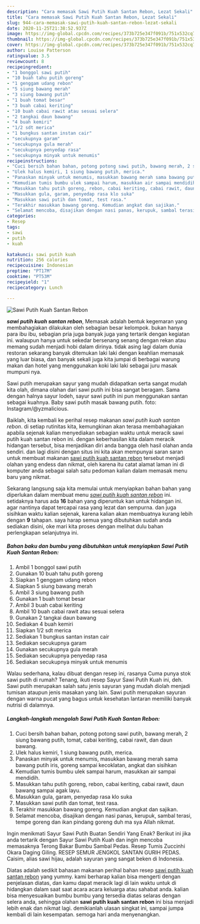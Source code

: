 ```yaml
---
description: "Cara memasak Sawi Putih Kuah Santan Rebon, Lezat Sekali"
title: "Cara memasak Sawi Putih Kuah Santan Rebon, Lezat Sekali"
slug: 944-cara-memasak-sawi-putih-kuah-santan-rebon-lezat-sekali
date: 2020-11-25T21:38:52.937Z
image: https://img-global.cpcdn.com/recipes/373b725e347f091b/751x532cq70/sawi-putih-kuah-santan-rebon-foto-resep-utama.jpg
thumbnail: https://img-global.cpcdn.com/recipes/373b725e347f091b/751x532cq70/sawi-putih-kuah-santan-rebon-foto-resep-utama.jpg
cover: https://img-global.cpcdn.com/recipes/373b725e347f091b/751x532cq70/sawi-putih-kuah-santan-rebon-foto-resep-utama.jpg
author: Louise Patterson
ratingvalue: 3.5
reviewcount: 8
recipeingredient:
- "1 bonggol sawi putih"
- "10 buah tahu putih goreng"
- "1 genggam udang rebon"
- "5 siung bawang merah"
- "3 siung bawang putih"
- "1 buah tomat besar"
- "3 buah cabai keriting"
- "10 buah cabai rawit atau sesuai selera"
- "2 tangkai daun bawang"
- "4 buah kemiri"
- "1/2 sdt merica"
- "1 bungkus santan instan cair"
- "secukupnya garam"
- "secukupnya gula merah"
- "secukupnya penyedap rasa"
- "secukupnya minyak untuk menumis"
recipeinstructions:
- "Cuci bersih bahan bahan, potong potong sawi putih, bawang merah, 2 siung bawang putih, tomat, cabai keriting, cabai rawit, dan daun bawang."
- "Ulek halus kemiri, 1 siung bawang putih, merica."
- "Panaskan minyak untuk menumis, masukkan bawang merah sama bawang putih iris, goreng sampai kecoklatan, angkat dan sisihkan"
- "Kemudian tumis bumbu ulek sampai harum, masukkan air sampai mendidih."
- "Masukkan tahu putih goreng, rebon, cabai keriting, cabai rawit, daun bawang sampai agak layu."
- "Masukkan gula, garam, penyedap rasa klo suka"
- "Masukkan sawi putih dan tomat, test rasa."
- "Terakhir masukkan bawang goreng. Kemudian angkat dan sajikan."
- "Selamat mencoba, disajikan dengan nasi panas, kerupuk, sambal terasi, tempe goreng dan ikan pindang goreng duh ma sya Allah nikmat."
categories:
- Resep
tags:
- sawi
- putih
- kuah

katakunci: sawi putih kuah 
nutrition: 256 calories
recipecuisine: Indonesian
preptime: "PT17M"
cooktime: "PT53M"
recipeyield: "1"
recipecategory: Lunch

---
```



![Sawi Putih Kuah Santan Rebon](https://img-global.cpcdn.com/recipes/373b725e347f091b/751x532cq70/sawi-putih-kuah-santan-rebon-foto-resep-utama.jpg)

<b><i>sawi putih kuah santan rebon</i></b>, Memasak adalah bentuk kegemaran yang membahagiakan dilakukan oleh sebagian besar kelompok. bukan hanya para ibu ibu, sebagian pria juga banyak juga yang tertarik dengan kegiatan ini. walaupun hanya untuk sekedar bersenang senang dengan rekan atau memang sudah menjadi hobi dalam dirinya. tidak asing lagi dalam dunia restoran sekarang banyak ditemukan laki laki dengan keahlian memasak yang luar biasa, dan banyak sekali juga kita jumpai di berbagai warung makan dan hotel yang menggunakan koki laki laki sebagai juru masak mumpuni nya.

Sawi putih merupakan sayur yang mudah didapatkan serta sangat mudah kita olah, dimana olahan dari sawi putih ini bisa sangat beragam. Sama dengan halnya sayur lodeh, sayur sawi putih ini pun menggunakan santan sebagai kuahnya. Baby sawi putih masak bawang putih. foto: Instagram/@yzmalicious.

Baiklah, kita kembali ke perihal resep makanan <i>sawi putih kuah santan rebon</i>. di setiap rutinitas kita, kemungkinan akan terasa membahagiakan apabila sejenak kalian menyediakan sebagian waktu untuk meracik sawi putih kuah santan rebon ini. dengan keberhasilan kita dalam meracik hidangan tersebut, bisa menjadikan diri anda bangga oleh hasil olahan anda sendiri. dan lagi disini dengan situs ini kita akan mempunyai saran saran untuk membuat makanan <u>sawi putih kuah santan rebon</u> tersebut menjadi olahan yang endess dan nikmat, oleh karena itu catat alamat laman ini di komputer anda sebagai salah satu pedoman kalian dalam memasak menu baru yang nikmat.


Sekarang langsung saja kita memulai untuk menyiapkan bahan bahan yang diperlukan dalam membuat menu <u><i>sawi putih kuah santan rebon</i></u> ini. setidaknya harus ada <b>16</b> bahan yang diperuntuk kan untuk hidangan ini. agar nantinya dapat tercapai rasa yang lezat dan sempurna. dan juga sisihkan waktu kalian sejenak, karena kalian akan membuatnya kurang lebih dengan <b>9</b> tahapan. saya harap semua yang dibutuhkan sudah anda sediakan disini, oke mari kita proses dengan melihat dulu bahan perlengkapan selanjutnya ini.

<!--inarticleads1-->

##### Bahan baku dan bumbu yang dibutuhkan untuk menyiapkan Sawi Putih Kuah Santan Rebon:

1. Ambil 1 bonggol sawi putih
1. Gunakan 10 buah tahu putih goreng
1. Siapkan 1 genggam udang rebon
1. Siapkan 5 siung bawang merah
1. Ambil 3 siung bawang putih
1. Gunakan 1 buah tomat besar
1. Ambil 3 buah cabai keriting
1. Ambil 10 buah cabai rawit atau sesuai selera
1. Gunakan 2 tangkai daun bawang
1. Sediakan 4 buah kemiri
1. Siapkan 1/2 sdt merica
1. Sediakan 1 bungkus santan instan cair
1. Sediakan secukupnya garam
1. Gunakan secukupnya gula merah
1. Sediakan secukupnya penyedap rasa
1. Sediakan secukupnya minyak untuk menumis


Walau sederhana, kalau dibuat dengan resep ini, rasanya Cuma punya stok sawi putih di rumah? Tenang, ikuti resep Sayur Sawi Putih Kuah ini, deh. Sawi putih merupakan salah satu jenis sayuran yang mudah diolah menjadi tumisan ataupun jenis masakan yang lain. Sawi putih merupakan sayuran dengan warna pucat yang bagus untuk kesehatan lantaran memiliki banyak nutrisi di dalamnya. 

<!--inarticleads2-->

##### Langkah-langkah mengolah Sawi Putih Kuah Santan Rebon:

1. Cuci bersih bahan bahan, potong potong sawi putih, bawang merah, 2 siung bawang putih, tomat, cabai keriting, cabai rawit, dan daun bawang.
1. Ulek halus kemiri, 1 siung bawang putih, merica.
1. Panaskan minyak untuk menumis, masukkan bawang merah sama bawang putih iris, goreng sampai kecoklatan, angkat dan sisihkan
1. Kemudian tumis bumbu ulek sampai harum, masukkan air sampai mendidih.
1. Masukkan tahu putih goreng, rebon, cabai keriting, cabai rawit, daun bawang sampai agak layu.
1. Masukkan gula, garam, penyedap rasa klo suka
1. Masukkan sawi putih dan tomat, test rasa.
1. Terakhir masukkan bawang goreng. Kemudian angkat dan sajikan.
1. Selamat mencoba, disajikan dengan nasi panas, kerupuk, sambal terasi, tempe goreng dan ikan pindang goreng duh ma sya Allah nikmat.


Ingin menikmati Sayur Sawi Putih Buatan Sendiri Yang Enak? Berikut ini jika anda tertarik dengan Sayur Sawi Putih Kuah dan ingin mencoba memasaknya Terong Bakar Bumbu Sambal Pedas. Resep Tumis Zuccinhi Okara Daging Giling. RESEP SEMUR JENGKOL SANTAN GURIH PEDAS. Caisim, alias sawi hijau, adalah sayuran yang sangat beken di Indonesia. 

Diatas adalah sedikit bahasan makanan perihal bahan resep <u>sawi putih kuah santan rebon</u> yang yummy. kami berharap kalian bisa mengerti dengan penjelasan diatas, dan kamu dapat meracik lagi di lain waktu untuk di hidangkan dalam saat saat acara acara keluarga atau sahabat anda. kalian bisa menyesuaikan bumbu bumbu yang tersedia diatas selaras dengan selera anda, sehingga olahan <b>sawi putih kuah santan rebon</b> ini bisa menjadi lebih enak dan nikmat lagi. demikianlah ulasan singkat ini, sampai jumpa kembali di lain kesempatan. semoga hari anda menyenangkan.
